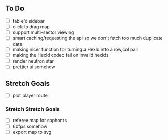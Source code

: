 ## To Do

* [ ] table'd sidebar
* [ ] click to drag map
* [ ] support multi-sector viewing
* [ ] smart caching/requesting the api so we don't fetch too much duplicate data
* [ ] making nicer function for turning a HexId into a row,col pair
* [ ] making the HexId codec fail on invalid hexids
* [ ] render neutron star
* [ ] prettier ui somehow

## Stretch Goals
* [ ] plot player route

### Stretch Stretch Goals

* [ ] referee map for sophonts
* [ ] 60fps somehow
* [ ] export map to svg
